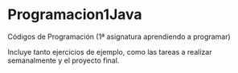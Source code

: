# Programacion1Java
Códigos de Programación (1ª asignatura aprendiendo a programar)

Incluye tanto ejercicios de ejemplo, como las tareas a realizar semanalmente y el proyecto final.
